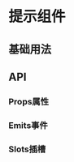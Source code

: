 <script setup>
import Intro from "./intro.a.vue";

import Demo1 from "./demo1.vue";

import Props from "./props.a.vue";
import Emits from "./emits.a.vue";
import Slots from "./slots.a.vue";
</script>

# 提示组件
<Intro></Intro>


## 基础用法
<Demo1 />


## API
### Props属性
<Props></Props>

### Emits事件
<Emits></Emits>

### Slots插槽
<Slots></Slots>